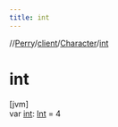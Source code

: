 ```yaml
---
title: int
---
```

//[Perry](../../../index.html)/[client](../index.html)/[Character](index.html)/[int](int.html)



# int



[jvm]\
var [int](int.html): [Int](https://kotlinlang.org/api/latest/jvm/stdlib/kotlin/-int/index.html) = 4




